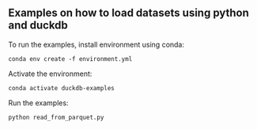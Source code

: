 ## Examples on how to load datasets using python and duckdb
To run the examples, install environment using conda:
```
conda env create -f environment.yml
```
Activate the environment:
```
conda activate duckdb-examples
```
Run the examples:
```
python read_from_parquet.py
```
